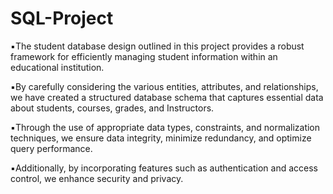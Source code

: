 # SQL-Project
▪️The student database design outlined in this project provides a
robust framework for efficiently managing student information
within an educational institution.

▪️By carefully considering the
various entities, attributes, and relationships, we have created a
structured database schema that captures essential data about
students, courses, grades, and Instructors. 

▪️Through the use of
appropriate data types, constraints, and normalization techniques,
we ensure data integrity, minimize redundancy, and optimize query
performance.

▪️Additionally, by incorporating features such as
authentication and access control, we enhance security and privacy.
